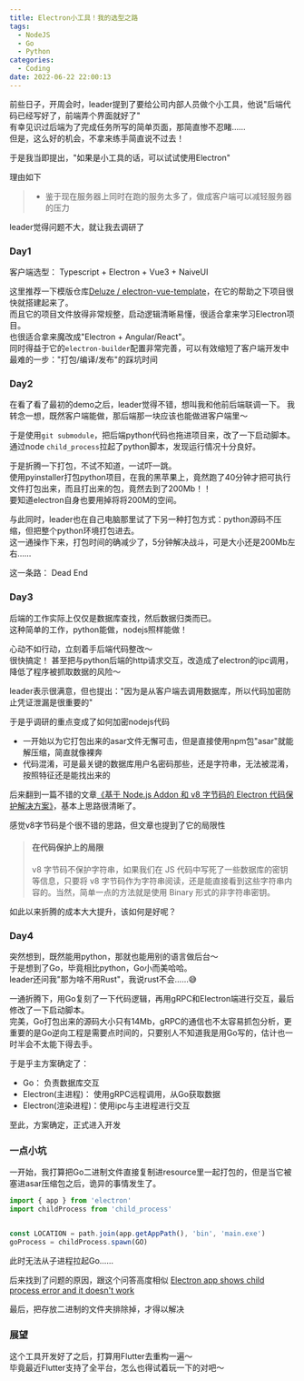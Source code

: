 ```yaml
---
title: Electron小工具！我的选型之路
tags:
  - NodeJS
  - Go
  - Python 
categories:
  - Coding
date: 2022-06-22 22:00:13
---
```


前些日子，开周会时，leader提到了要给公司内部人员做个小工具，他说"后端代码已经写好了，前端弄个界面就好了"  
有幸见识过后端为了完成任务所写的简单页面，那简直惨不忍睹……  
但是，这么好的机会，不拿来练手简直说不过去！

于是我当即提出，"如果是小工具的话，可以试试使用Electron"

理由如下

> - 鉴于现在服务器上同时在跑的服务太多了，做成客户端可以减轻服务器的压力

leader觉得问题不大，就让我去调研了

### Day1

客户端选型： Typescript + Electron + Vue3 + NaiveUI

这里推荐一下模版仓库[Deluze / electron-vue-template](https://github.com/Deluze/electron-vue-template)，在它的帮助之下项目很快就搭建起来了。  
而且它的项目文件放得非常规整，启动逻辑清晰易懂，很适合拿来学习Electron项目。  
也很适合拿来魔改成"Electron + Angular/React"。  
同时得益于它的`electron-builder`配置非常完善，可以有效缩短了客户端开发中最难的一步："打包/编译/发布"的踩坑时间

### Day2

在看了看了最初的demo之后，leader觉得不错，想叫我和他前后端联调一下。
我转念一想，既然客户端能做，那后端那一块应该也能做进客户端里～

于是使用`git submodule`，把后端python代码也拖进项目来，改了一下启动脚本。通过node `child_process`拉起了python脚本，发现运行情况十分良好。

于是折腾一下打包，不试不知道，一试吓一跳。  
使用pyinstaller打包python项目，在我的黑苹果上，竟然跑了40分钟才把可执行文件打包出来，而且打出来的包，竟然去到了200Mb！！  
要知道electron自身也要用掉将将200M的空间。

与此同时，leader也在自己电脑那里试了下另一种打包方式：python源码不压缩，但把整个python环境打包进去。  
这一通操作下来，打包时间的确减少了，5分钟解决战斗，可是大小还是200Mb左右……

这一条路： Dead End

### Day3

后端的工作实际上仅仅是数据库查找，然后数据归类而已。  
这种简单的工作，python能做，nodejs照样能做！

心动不如行动，立刻着手后端代码整改～  
很快搞定！ 甚至把与python后端的http请求交互，改造成了electron的ipc调用，降低了程序被抓取数据的风险～

leader表示很满意，但也提出："因为是从客户端去调用数据库，所以代码加密防止凭证泄漏是很重要的"

于是乎调研的重点变成了如何加密nodejs代码

- 一开始以为它打包出来的asar文件无懈可击，但是直接使用npm包"asar"就能解压缩，简直就像裸奔
- 代码混淆，可是最关键的数据库用户名密码那些，还是字符串，无法被混淆，按照特征还是能找出来的

后来翻到一篇不错的文章[《基于 Node.js Addon 和 v8 字节码的 Electron 代码保护解决方案》](https://juejin.cn/post/6968291704071782430)，基本上思路很清晰了。

感觉v8字节码是个很不错的思路，但文章也提到了它的局限性

> #### 在代码保护上的局限
>
> v8 字节码不保护字符串，如果我们在 JS 代码中写死了一些数据库的密钥等信息，只要将 v8 字节码作为字符串阅读，还是能直接看到这些字符串内容的。当然，简单一点的方法就是使用 Binary 形式的非字符串密钥。

如此以来折腾的成本大大提升，该如何是好呢？

### Day4

突然想到，既然能用python，那就也能用别的语言做后台～  
于是想到了Go，毕竟相比python，Go小而美哈哈。  
leader还问我"那为啥不用Rust"，我说rust不会……😅

一通折腾下，用Go复刻了一下代码逻辑，再用gRPC和Electron端进行交互，最后修改了一下启动脚本。  
完美，Go打包出来的源码大小只有14Mb，gRPC的通信也不太容易抓包分析，更重要的是Go逆向工程是需要点时间的，只要别人不知道我是用Go写的，估计也一时半会不太能下得去手。

于是乎主方案确定了：
- Go： 负责数据库交互
- Electron(主进程)： 使用gRPC远程调用，从Go获取数据
- Electron(渲染进程)：使用ipc与主进程进行交互

至此，方案确定，正式进入开发

### 一点小坑

一开始，我打算把Go二进制文件直接复制进resource里一起打包的，但是当它被塞进asar压缩包之后，诡异的事情发生了。

```ts
import { app } from 'electron'
import childProcess from 'child_process'


const LOCATION = path.join(app.getAppPath(), 'bin', 'main.exe')
goProcess = childProcess.spawn(GO)
```
此时无法从子进程拉起Go……

后来找到了问题的原因，跟这个问答高度相似 [Electron app shows child process error and it doesn't work](https://stackoverflow.com/questions/63264606/electron-app-shows-child-process-error-and-it-doesnt-work)

最后，把存放二进制的文件夹排除掉，才得以解决

### 展望

这个工具开发好了之后，打算用Flutter去重构一遍～  
毕竟最近Flutter支持了全平台，怎么也得试着玩一下的对吧～
